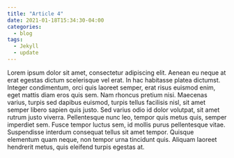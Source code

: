 ```yaml
---
title: "Article 4"
date: 2021-01-18T15:34:30-04:00
categories:
  - blog
tags:
  - Jekyll
  - update
---
```


Lorem ipsum dolor sit amet, consectetur adipiscing elit. Aenean eu neque at erat egestas dictum scelerisque vel erat. In hac habitasse platea dictumst. Integer condimentum, orci quis laoreet semper, erat risus euismod enim, eget mattis diam eros quis sem. Nam rhoncus pretium nisi. Maecenas varius, turpis sed dapibus euismod, turpis tellus facilisis nisl, sit amet semper libero sapien quis justo. Sed varius odio id dolor volutpat, sit amet rutrum justo viverra. Pellentesque nunc leo, tempor quis metus quis, semper imperdiet sem. Fusce tempor luctus sem, id mollis purus pellentesque vitae. Suspendisse interdum consequat tellus sit amet tempor. Quisque elementum quam neque, non tempor urna tincidunt quis. Aliquam laoreet hendrerit metus, quis eleifend turpis egestas at.

